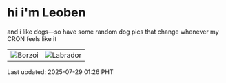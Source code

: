 # hi i'm Leoben

and i like dogs—so have some random dog pics that change whenever my CRON feels like it

|  |  |
|--------|----------|
| ![Borzoi](https://random-dog-vercel.vercel.app/api/random-borzoi?v=1753723569) | ![Labrador](https://random-dog-vercel.vercel.app/api/random-labrador?v=1753723569) |

Last updated: 2025-07-29 01:26 PHT
